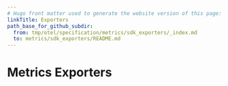 ```yaml
---
# Hugo front matter used to generate the website version of this page:
linkTitle: Exporters
path_base_for_github_subdir:
  from: tmp/otel/specification/metrics/sdk_exporters/_index.md
  to: metrics/sdk_exporters/README.md
---
```


# Metrics Exporters
